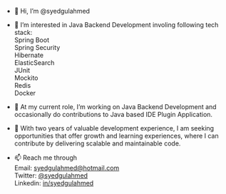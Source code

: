 - 👋 Hi, I’m @syedgulahmed
- 👀 I’m interested in Java Backend Development involing following tech stack:
              <br />Spring Boot
              <br />Spring Security
              <br />Hibernate
              <br />ElasticSearch
              <br />JUnit
              <br />Mockito
              <br />Redis
              <br />Docker

- 🌱 At my current role, I’m working on Java Backend Development and occasionally do contributions to Java based IDE Plugin Application. 

- 💞️ With two years of valuable development experience, I am seeking opportunities that offer growth and learning experiences, where I can contribute by delivering scalable and maintainable code.

- 📫 Reach me through
                <br />Email: syedgulahmed@hotmail.com
                <br />Twitter: [@syedgulahmed](https://twitter.com/syed_gulahmed)
                <br />Linkedin: [in/syedgulahmed](https://linkedin.com/in/syedgulahmed)

<!---
syedgulahmed/syedgulahmed is a ✨ special ✨ repository because its `README.md` (this file) appears on your GitHub profile.
You can click the Preview link to take a look at your changes.
--->
